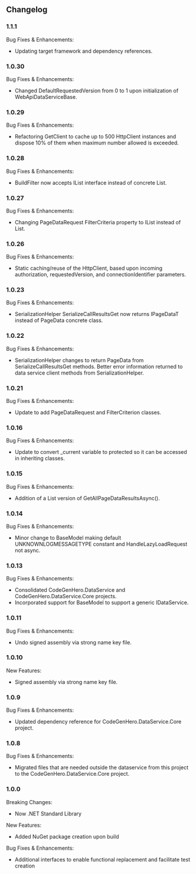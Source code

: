 ﻿## Changelog

### 1.1.1
Bug Fixes & Enhancements:
* Updating target framework and dependency references.

### 1.0.30
Bug Fixes & Enhancements:
* Changed DefaultRequestedVersion from 0 to 1 upon initialization of WebApiDataServiceBase.

### 1.0.29
Bug Fixes & Enhancements:
* Refactoring GetClient to cache up to 500 HttpClient instances and dispose 10% of them when maximum number allowed is exceeded.

### 1.0.28
Bug Fixes & Enhancements:
* BuildFilter now accepts IList interface instead of concrete List.

### 1.0.27
Bug Fixes & Enhancements:
* Changing PageDataRequest FilterCriteria property to IList instead of List.

### 1.0.26
Bug Fixes & Enhancements:
* Static caching/reuse of the HttpClient, based upon incoming authorization, requestedVersion, and connectionIdentifier parameters.

### 1.0.23
Bug Fixes & Enhancements:
* SerializationHelper SerializeCallResultsGet now returns IPageDataT instead of PageData concrete class.

### 1.0.22
Bug Fixes & Enhancements:
* SerializationHelper changes to return PageData<T> from SerializeCallResultsGet<T> methods.  Better error information returned to data service client methods from SerializationHelper.

### 1.0.21
Bug Fixes & Enhancements:
* Update to add PageDataRequest and FilterCriterion classes.

### 1.0.16
Bug Fixes & Enhancements:
* Update to convert _current variable to protected so it can be accessed in inheriting classes.

### 1.0.15
Bug Fixes & Enhancements:
* Addition of a List<string> version of GetAllPageDataResultsAsync().

### 1.0.14
Bug Fixes & Enhancements:
* Minor change to BaseModel making default UNKNOWNLOGMESSAGETYPE constant and HandleLazyLoadRequest not async.

### 1.0.13
Bug Fixes & Enhancements:
* Consolidated CodeGenHero.DataService and CodeGenHero.DataService.Core projects.
* Incorporated support for BaseModel to support a generic IDataService.

### 1.0.11
Bug Fixes & Enhancements:
* Undo signed assembly via strong name key file.

### 1.0.10
New Features:
* Signed assembly via strong name key file.

### 1.0.9
Bug Fixes & Enhancements:
* Updated dependency reference for CodeGenHero.DataService.Core project.

### 1.0.8
Bug Fixes & Enhancements:
* Migrated files that are needed outside the dataservice from this project to the CodeGenHero.DataService.Core project.


### 1.0.0
Breaking Changes:
* Now .NET Standard Library

New Features:
* Added NuGet package creation upon build

Bug Fixes & Enhancements:
* Additional interfaces to enable functional replacement and facilitate test creation
